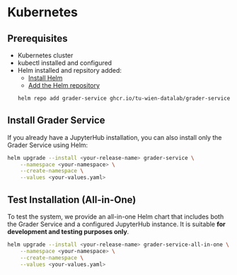 # Kubernetes

## Prerequisites

- Kubernetes cluster
- kubectl installed and configured
- Helm installed and repsitory added:
    - [Install Helm](https://helm.sh/docs/intro/install/)
    - [Add the Helm repository](https://helm.sh/docs/intro/quickstart/#add-a-helm-repository)
    ```bash
    helm repo add grader-service ghcr.io/tu-wien-datalab/grader-service
    ```

## Install Grader Service
If you already have a JupyterHub installation, you can also install only the Grader Service using Helm:
```bash
helm upgrade --install <your-release-name> grader-service \
    --namespace <your-namespace> \
    --create-namespace \
    --values <your-values.yaml>
```

## Test Installation (All-in-One)
To test the system, we provide an all-in-one Helm chart that includes both the Grader Service and a configured JupyterHub instance. It is suitable **for development and testing purposes only**.
```bash
helm upgrade --install <your-release-name> grader-service-all-in-one \
    --namespace <your-namespace> \
    --create-namespace \
    --values <your-values.yaml>
```


